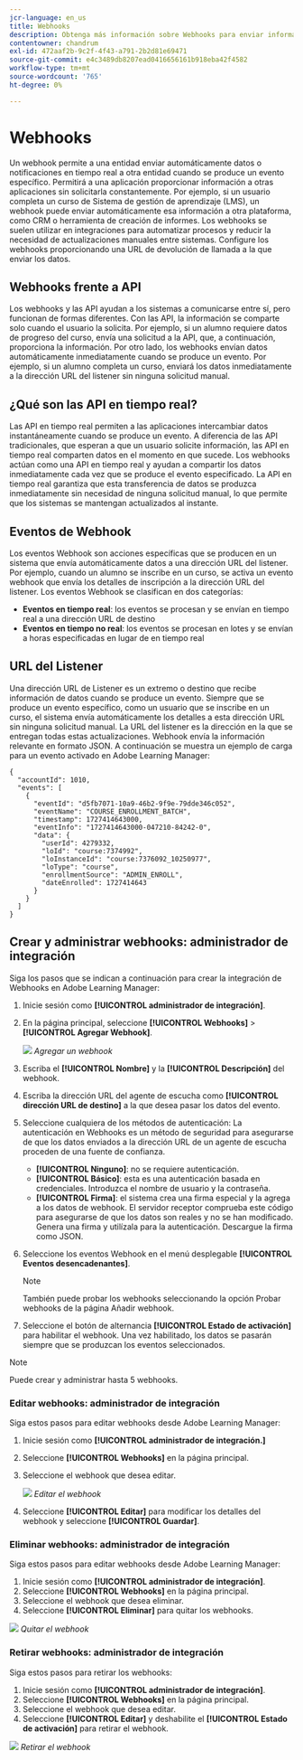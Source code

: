 ```yaml
---
jcr-language: en_us
title: Webhooks
description: Obtenga más información sobre Webhooks para enviar información en tiempo real, como inscripciones en cursos, creación de cursos y otra información, a una dirección URL específica
contentowner: chandrum
exl-id: 472aaf2b-9c2f-4f43-a791-2b2d81e69471
source-git-commit: e4c3489db8207ead0416656161b918eba42f4582
workflow-type: tm+mt
source-wordcount: '765'
ht-degree: 0%

---
```


# Webhooks

Un webhook permite a una entidad enviar automáticamente datos o notificaciones en tiempo real a otra entidad cuando se produce un evento específico. Permitirá a una aplicación proporcionar información a otras aplicaciones sin solicitarla constantemente. Por ejemplo, si un usuario completa un curso de Sistema de gestión de aprendizaje (LMS), un webhook puede enviar automáticamente esa información a otra plataforma, como CRM o herramienta de creación de informes. Los webhooks se suelen utilizar en integraciones para automatizar procesos y reducir la necesidad de actualizaciones manuales entre sistemas. Configure los webhooks proporcionando una URL de devolución de llamada a la que enviar los datos.

## Webhooks frente a API

Los webhooks y las API ayudan a los sistemas a comunicarse entre sí, pero funcionan de formas diferentes. Con las API, la información se comparte solo cuando el usuario la solicita. Por ejemplo, si un alumno requiere datos de progreso del curso, envía una solicitud a la API, que, a continuación, proporciona la información. Por otro lado, los webhooks envían datos automáticamente inmediatamente cuando se produce un evento. Por ejemplo, si un alumno completa un curso, enviará los datos inmediatamente a la dirección URL del listener sin ninguna solicitud manual.

## ¿Qué son las API en tiempo real?

Las API en tiempo real permiten a las aplicaciones intercambiar datos instantáneamente cuando se produce un evento. A diferencia de las API tradicionales, que esperan a que un usuario solicite información, las API en tiempo real comparten datos en el momento en que sucede. Los webhooks actúan como una API en tiempo real y ayudan a compartir los datos inmediatamente cada vez que se produce el evento especificado. La API en tiempo real garantiza que esta transferencia de datos se produzca inmediatamente sin necesidad de ninguna solicitud manual, lo que permite que los sistemas se mantengan actualizados al instante.

## Eventos de Webhook

Los eventos Webhook son acciones específicas que se producen en un sistema que envía automáticamente datos a una dirección URL del listener. Por ejemplo, cuando un alumno se inscribe en un curso, se activa un evento webhook que envía los detalles de inscripción a la dirección URL del listener.
Los eventos Webhook se clasifican en dos categorías:

* **Eventos en tiempo real**: los eventos se procesan y se envían en tiempo real a una dirección URL de destino
* **Eventos en tiempo no real**: los eventos se procesan en lotes y se envían a horas especificadas en lugar de en tiempo real

## URL del Listener

Una dirección URL de Listener es un extremo o destino que recibe información de datos cuando se produce un evento. Siempre que se produce un evento específico, como un usuario que se inscribe en un curso, el sistema envía automáticamente los detalles a esta dirección URL sin ninguna solicitud manual. La URL del listener es la dirección en la que se entregan todas estas actualizaciones.
Webhook envía la información relevante en formato JSON. A continuación se muestra un ejemplo de carga para un evento activado en Adobe Learning Manager:

```
{
  "accountId": 1010,
  "events": [
    {
      "eventId": "d5fb7071-10a9-46b2-9f9e-79dde346c052",
      "eventName": "COURSE_ENROLLMENT_BATCH",
      "timestamp": 1727414643000,
      "eventInfo": "1727414643000-047210-84242-0",
      "data": {
        "userId": 4279332,
        "loId": "course:7374992",
        "loInstanceId": "course:7376092_10250977",
        "loType": "course",
        "enrollmentSource": "ADMIN_ENROLL",
        "dateEnrolled": 1727414643
      }
    }
  ]
}
```

## Crear y administrar webhooks: administrador de integración

Siga los pasos que se indican a continuación para crear la integración de Webhooks en Adobe Learning Manager:

1. Inicie sesión como **[!UICONTROL administrador de integración]**.
2. En la página principal, seleccione **[!UICONTROL Webhooks]** > **[!UICONTROL Agregar Webhook]**.

   ![](assets/create-webhook.png)
   _Agregar un webhook_

3. Escriba el **[!UICONTROL Nombre]** y la **[!UICONTROL Descripción]** del webhook.
4. Escriba la dirección URL del agente de escucha como **[!UICONTROL dirección URL de destino]** a la que desea pasar los datos del evento.
5. Seleccione cualquiera de los métodos de autenticación:
La autenticación en Webhooks es un método de seguridad para asegurarse de que los datos enviados a la dirección URL de un agente de escucha proceden de una fuente de confianza.
   * **[!UICONTROL Ninguno]**: no se requiere autenticación.
   * **[!UICONTROL Básico]**: esta es una autenticación basada en credenciales. Introduzca el nombre de usuario y la contraseña.
   * **[!UICONTROL Firma]**: el sistema crea una firma especial y la agrega a los datos de webhook. El servidor receptor comprueba este código para asegurarse de que los datos son reales y no se han modificado. Genera una firma y utilízala para la autenticación. Descargue la firma como JSON.
6. Seleccione los eventos Webhook en el menú desplegable **[!UICONTROL Eventos desencadenantes]**.

   >[!NOTE]
   >
   >También puede probar los webhooks seleccionando la opción Probar webhooks de la página Añadir webhook.

7. Seleccione el botón de alternancia **[!UICONTROL Estado de activación]** para habilitar el webhook. Una vez habilitado, los datos se pasarán siempre que se produzcan los eventos seleccionados.

>[!NOTE]
>
>Puede crear y administrar hasta 5 webhooks.

### Editar webhooks: administrador de integración

Siga estos pasos para editar webhooks desde Adobe Learning Manager:

1. Inicie sesión como **[!UICONTROL administrador de integración.]**
2. Seleccione **[!UICONTROL Webhooks]** en la página principal.
3. Seleccione el webhook que desea editar.

   ![](assets/edit-webhook.png)
   _Editar el webhook_
4. Seleccione **[!UICONTROL Editar]** para modificar los detalles del webhook y seleccione **[!UICONTROL Guardar]**.

### Eliminar webhooks: administrador de integración

Siga estos pasos para editar webhooks desde Adobe Learning Manager:

1. Inicie sesión como **[!UICONTROL administrador de integración]**.
2. Seleccione **[!UICONTROL Webhooks]** en la página principal.
3. Seleccione el webhook que desea eliminar.
4. Seleccione **[!UICONTROL Eliminar]** para quitar los webhooks.

![](assets/delete-webhooks.png)
_Quitar el webhook_

### Retirar webhooks: administrador de integración

Siga estos pasos para retirar los webhooks:

1. Inicie sesión como **[!UICONTROL administrador de integración]**.
2. Seleccione **[!UICONTROL Webhooks]** en la página principal.
3. Seleccione el webhook que desea editar.
4. Seleccione **[!UICONTROL Editar]** y deshabilite el **[!UICONTROL Estado de activación]** para retirar el webhook.

![](assets/retire-webhook.png)
_Retirar el webhook_
